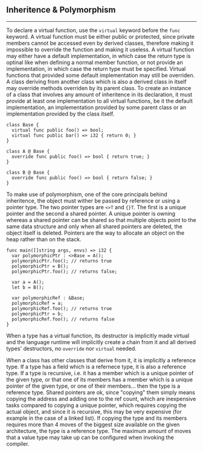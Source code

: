 ## Inheritence & Polymorphism
________________________________________________________________________________

To declare a virtual function, use the `virtual` keyword before the `func`
keyword. A virtual function must be either public or protected, since private
members cannot be accessed even by derived classes, therefore making it
impossible to override the function and making it useless. A virtual function
may either have a default implementation, in which case the return type is
optinal like when defining a normal member function, or not provide an
implementation, in which case the return type must be specified. Virtual
functions that provided some default implementation may still be overriden. A
class deriving from another class which is also a derived class in itself may
override methods overriden by its parent class. To create an instance of a
class that involves any amount of inheritence in its declaration, it must
provide at least one implementation to all virtual functions, be it the default
implementation, an implementation provided by some parent class or an
implementation provided by the class itself.

```
class Base {
  virtual func public foo() => bool;
  virtual func public bar() => i32 { return 0; }
}

class A @ Base {
  override func public foo() => bool { return true; }
}

class B @ Base {
  override func public foo() => bool { return false; }
}
```

To make use of polymorphism, one of the core principals behind inheritence, the
object must wither be passed by reference or using a pointer type. The two
pointer types are `<>T` and `{}T`. The first is a unique pointer and the second
a shared pointer. A unique pointer is owning whereas a shared pointer can be
shared so that multiple objects point to the same data structure and only when
all shared pointers are deleted, the object itself is deleted. Pointers are the
way to allocate an object on the heap rather than on the stack.

```
func main([]string args, envs) => i32 {
  var polymorphicPtr : <>Base = A();
  polymorphicPtr.foo(); // returns true
  polymorphicPtr = B();
  polymorphicPtr.foo(); // returns false;

  var a = A();
  let b = B();

  var polymorphicRef : &Base;
  polymorphicRef = a;
  polymorphicRef.foo(); // returns true
  polymorphicPtr = b;
  polymorphicRef.foo(); // returns false
}
```

When a type has a virtual function, its destructor is implicitly made virtual
and the language runtime will implicitly create a chain from it and all derived
types' destructors, no `override` nor `virtual` needed.

When a class has other classes that derive from it, it is implicitly a reference
type. If a type has a field which is a refernece type, it is also a reference
type. If a type is recursive, i.e. it has a member which is a unique pointer of
the given type, or that one of its members has a member which is a unique
pointer of the given type, or one of their members... then the type is a
reference type. Shared pointers are ok, since "copying" them simply means
copying the address and adding one to the ref count, which are inexpensive tasks
compared to copying a unique pointer, which requires copying the actual object,
and since it is recursive, this may be very expensive (for example in the case
of a linked list). If copying the type and its members requires more than 4
moves of the biggest size available on the given architecture, the type is a
reference type. The maximum amount of moves that a value type may take up can be
configured when invoking the compiler.
